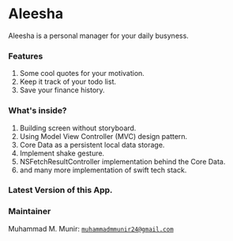 # Aleesha

Aleesha is a personal manager for your daily busyness.

### Features

1. Some cool quotes for your motivation.
2. Keep it track of your todo list.
3. Save your finance history.

### What's inside?
1. Building screen without storyboard.
2. Using Model View Controller (MVC) design pattern.
3. Core Data as a persistent local data storage.
4. Implement shake gesture.
5. NSFetchResultController implementation behind the Core Data.
6. and many more implementation of swift tech stack.

### Latest Version of this App.



### Maintainer

Muhammad M. Munir: [`muhammadmmunir24@gmail.com`](muhammadmmunir24@gmail.com)
